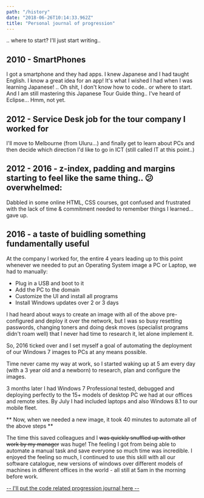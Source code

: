 ```yaml
---
path: "/history"
date: "2018-06-26T10:14:33.962Z"
title: "Personal journal of progression"
---
```


<!--
> Do not dwell in the past, do not dream of the future, concentrate the mind on the present moment.
> Buddha
-->
.. where  to start?  I'll just start writing..

## 2010 - SmartPhones

I got a smartphone and they had apps.  I knew Japanese and I had taught English.  I know a great idea for an app!  It's what I wished I had when I was learning Japanese! .. Oh shit, I don't know how to code.. or where to start.  And I am still mastering this Japanese Tour Guide thing.. I've heard of Eclipse... Hmm, not yet.

## 2012 - Service Desk job for the tour company I worked for

I'll move  to Melbourne (from Uluru...) and finally get to learn about PCs and then decide which direction I'd like to go in ICT (still called IT at this point..)

## 2012 - 2016 - z-index, padding and margins starting to feel like the same thing.. :confused:overwhelmed:
Dabbled in some online HTML, CSS courses, got confused and frustrated with the lack of time & commitment needed to remember things I learned... gave up.

## 2016 - a taste of buidling something fundamentally useful

At the company I worked for, the entire 4 years leading up to this point whenever we needed to put an Operating System image a PC or Laptop, we had to manually:

- Plug in a USB and boot to it
- Add the PC to the domain
- Customize the UI and install all programs
- Install Windows updates over 2 or 3 days

I had heard about ways to create an image with all of the above pre-configured and deploy it over the network, but I was so busy resetting passwords, changing toners and doing desk moves (specialist programs didn't roam well) that I never had time to research it, let alone implement it.

So, 2016 ticked over and I set myself a goal of automating the deployment of our Windows 7 images to PCs at any means possible.

Time never came my way at work, so I started waking up at 5 am every day (with a 3 year old and a newborn) to research, plan and configure the images.

3 months later I had Windows 7 Professional tested, debugged and deploying perfectly to the 15+ models of desktop PC we had at our offices and remote sites.  By July I had included laptops and also Windows 8.1 to our mobile fleet.

** Now, when we needed a new image, it took 40 minutes to automate all of the above steps **

The time this saved colleagues and I ~~was quickly snuffled up with other work by my manager~~ was huge!  The feeling I got from being able to automate a manual task and save everyone so much time was incredible. I enjoyed the feeling so much, I continued to use this skill with all our software catalogue, new versions of windows over different models of machines in different offices in the world - all still at 5am in the morning before work.

<a href="/progressCode">-- I'll put the code related progression journal here --</a>